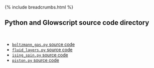 {% include breadcrumbs.html %}

## Python and Glowscript source code directory
<div class="header_line"><br/></div>

- [`boltzmann_gas.py` source code](boltzmann_gas.py)
- [`fluid_layers.py` source code](fluid_layers.py)
- [`ising_spin.py` source code](ising_spin.py)
- [`piston.py` source code](piston.py)


